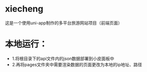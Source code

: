 # xiecheng
这是一个使用uni-app制作的多平台旅游网站项目（前端页面）
# 本地运行：
+	1.将根目录下的api文件内的json数据部署到小皮面板中
+	2.再将pages文件夹中需要渲染数据的页面更改为本地的ip地址、路径
